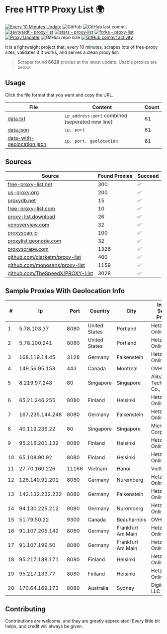 
# Free HTTP Proxy List 🌍

[![Every 10 Minutes Update](https://github.com/mertguvencli/http-proxy-list/actions/workflows/main.yml/badge.svg?branch=main)](https://github.com/mertguvencli/http-proxy-list/actions/workflows/main.yml)
![GitHub](https://img.shields.io/github/license/mertguvencli/http-proxy-list)
![GitHub last commit](https://img.shields.io/github/last-commit/mertguvencli/http-proxy-list)
[![zevtyardt - proxy-list](https://img.shields.io/static/v1?label=zevtyardt&message=proxy-list&color=blue&logo=github)](https://github.com/zevtyardt/proxy-list "Go to GitHub repo")
[![stars - proxy-list](https://img.shields.io/github/stars/zevtyardt/proxy-list?style=social)](https://github.com/zevtyardt/proxy-list)
[![forks - proxy-list](https://img.shields.io/github/forks/zevtyardt/proxy-list?style=social)](https://github.com/zevtyardt/proxy-list)
[![Proxy Updater](https://github.com/zevtyardt/proxy-list/workflows/Proxy%20Updater/badge.svg)](https://github.com/zevtyardt/proxy-list/actions?query=workflow:"Proxy+Updater")
![GitHub repo size](https://img.shields.io/github/repo-size/zevtyardt/proxy-list)
[![GitHub commit activity](https://img.shields.io/github/commit-activity/m/zevtyardt/proxy-list?logo=commits)](https://github.com/zevtyardt/proxy-list/commits/main)

It is a lightweight project that, every 10 minutes, scrapes lots of free-proxy sites, validates if it works, and serves a clean proxy list.

> Scraper found **6628** proxies at the latest update. Usable proxies are below.

## Usage

Click the file format that you want and copy the URL.

|File|Content|Count|
|----|-------|-----|
|[data.txt](https://raw.githubusercontent.com/mertguvencli/http-proxy-list/main/proxy-list/data.txt)|`ip_address:port` combined (seperated new line)|61|
|[data.json](https://raw.githubusercontent.com/mertguvencli/http-proxy-list/main/proxy-list/data.json)|`ip, port`|61|
|[data-with-geolocation.json](https://raw.githubusercontent.com/mertguvencli/http-proxy-list/main/proxy-list/data-with-geolocation.json)|`ip, port, geolocation`|61|

## Sources

|Source|Found Proxies|Succeed|
|------|-------------|-------|
|[free-proxy-list.net](https://free-proxy-list.net)|300|✅|
|[us-proxy.org](https://www.us-proxy.org)|200|✅|
|[proxydb.net](http://proxydb.net)|15|✅|
|[free-proxy-list.com](https://free-proxy-list.com/?page=&port=&type%5B%5D=http&type%5B%5D=https&up_time=0&search=Search)|10|✅|
|[proxy-list.download](https://www.proxy-list.download/HTTP)|26|✅|
|[vpnoverview.com](https://vpnoverview.com/privacy/anonymous-browsing/free-proxy-servers)|32|✅|
|[proxyscan.io](https://www.proxyscan.io)|100|✅|
|[proxylist.geonode.com](https://proxylist.geonode.com/api/proxy-list?limit=300&page=1&sort_by=lastChecked&sort_type=desc&protocols=http,https)|32|✅|
|[proxyscrape.com](https://api.proxyscrape.com/v2/?request=displayproxies&protocol=http&timeout=10000&country=all&ssl=all&anonymity=all)|1326|✅|
|[github.com/clarketm/proxy-list](https://raw.githubusercontent.com/clarketm/proxy-list/master/proxy-list-raw.txt)|400|✅|
|[github.com/monosans/proxy-list](https://raw.githubusercontent.com/monosans/proxy-list/main/proxies/http.txt)|1159|✅|
|[github.com/TheSpeedX/PROXY-List](https://raw.githubusercontent.com/TheSpeedX/PROXY-List/master/http.txt)|3028|✅|


## Sample Proxies With Geolocation Info

|#|Ip|Port|Country|City|Internet Service Provider|
|-|--|----|-------|----|-------------------------|
|1|5.78.103.37|8080|United States|Portland|Hetzner Online GmbH|
|2|5.78.100.241|8080|United States|Portland|Hetzner Online GmbH|
|3|168.119.14.45|3128|Germany|Falkenstein|Hetzner Online GmbH|
|4|149.56.95.158|443|Canada|Montreal|OVH Hosting|
|5|8.219.97.248|80|Singapore|Singapore|Alibaba (US) Technology Co., Ltd.|
|6|65.21.246.255|8080|Finland|Helsinki|Hetzner Online GmbH|
|7|167.235.144.248|8080|Germany|Falkenstein|Hetzner Online GmbH|
|8|40.119.236.22|80|Singapore|Singapore|Microsoft Corporation|
|9|95.216.201.132|8080|Finland|Helsinki|Hetzner Online GmbH|
|10|65.108.90.92|8080|Finland|Helsinki|Hetzner Online GmbH|
|11|27.70.160.226|11166|Vietnam|Hanoi|Viettel Group|
|12|128.140.91.201|8080|Germany|Nuremberg|Hetzner Online GmbH|
|13|142.132.232.232|8080|Germany|Falkenstein|Hetzner Online GmbH|
|14|94.130.229.212|8080|Germany|Nuremberg|Hetzner Online GmbH|
|15|51.79.50.22|9300|Canada|Beauharnois|OVH SAS|
|16|91.107.205.142|8080|Germany|Frankfurt Am Main|Hetzner Online AG|
|17|91.107.199.50|8080|Germany|Frankfurt Am Main|Hetzner Online AG|
|18|95.217.188.171|8080|Finland|Helsinki|Hetzner Online GmbH|
|19|95.217.133.77|8080|Finland|Helsinki|Hetzner Online GmbH|
|20|170.64.169.173|8080|Australia|Sydney|DigitalOcean, LLC|



## Contributing

Contributions are welcome, and they are greatly appreciated! Every
little bit helps, and credit will always be given.

